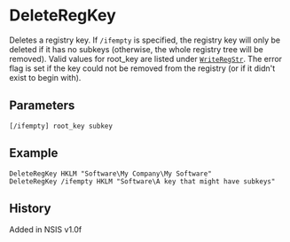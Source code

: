 # DeleteRegKey

Deletes a registry key. If `/ifempty` is specified, the registry key will only be deleted if it has no subkeys (otherwise, the whole registry tree will be removed). Valid values for root_key are listed under [`WriteRegStr`][1]. The error flag is set if the key could not be removed from the registry (or if it didn't exist to begin with).

## Parameters

    [/ifempty] root_key subkey

## Example

    DeleteRegKey HKLM "Software\My Company\My Software"
    DeleteRegKey /ifempty HKLM "Software\A key that might have subkeys"

## History

Added in NSIS v1.0f

[1]: WriteRegStr.md